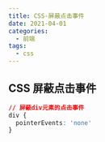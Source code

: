 ```yaml
---
title: CSS-屏蔽点击事件
date: 2021-04-01
categories:
  - 前端
tags:
  - css
---
```


##  CSS 屏蔽点击事件

```css
// 屏蔽div元素的点击事件
div { 
  pointerEvents: 'none'
}
```

